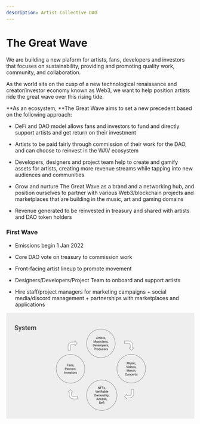 ```yaml
---
description: Artist Collective DAO
---
```


# The Great Wave

We are building a new plaform for artists, fans, developers and investors that focuses on sustainability, providing and promoting quality work, community, and collaboration.

As the world sits on the cusp of a new technological renaissance and creator/investor economy known as Web3, we want to help position artists ride the great wave over this rising tide.


**As an ecosystem, **The Great Wave aims to set a new precedent based on the following approach:

* DeFi and DAO model allows fans and investors to fund and directly support artists and get return on their investment

* Artists to be paid fairly through commission of their work for the DAO, and can choose to reinvest in the WAV ecosystem 

* Developers, designers and project team help to create and gamify assets for artists, creating more revenue streams while tapping into new audiences and communities

* Grow and nurture The Great Wave as a brand and a networking hub, and position ourselves to partner with various Web3/blockchain projects and marketplaces that are building in the music, art and gaming domains

* Revenue generated to be reinvested in treasury and shared with artists and DAO token holders 


### First Wave

* Emissions begin 1 Jan 2022

* Core DAO vote on treasury to commission work

* Front-facing artist lineup to promote movement

* Designers/Developers/Project Team to onboard and support artists 

* Hire staff/project managers for marketing campaigns + social media/discord management + partnerships with marketplaces and applications


![The Great Wave Flow Cycle](https://raw.githubusercontent.com/acryptos/docs-thegreatwave/main/img/TGW-flowcycle.svg)
